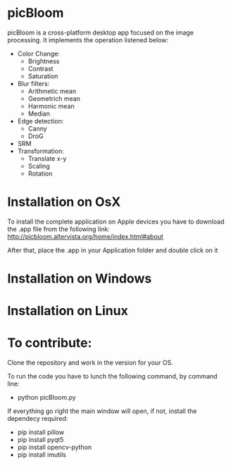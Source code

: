 # picBloom
picBloom is a cross-platform desktop app focused on the image processing. It implements the operation listened below:
- Color Change:
  - Brightness
  - Contrast
  - Saturation
- Blur filters:
  - Arithmetic mean
  - Geometrich mean
  - Harmonic mean
  - Median
- Edge detection:
  - Canny
  - DroG
- SRM
- Transformation:
  - Translate x-y
  - Scaling
  - Rotation

# Installation on OsX
To install the complete application on Apple devices you have to download the .app file from the following link:
http://picbloom.altervista.org/home/index.html#about

After that, place the .app in your Application folder and double click on it

# Installation on Windows

# Installation on Linux

# To contribute:
Clone the repository and work in the version for your OS. 

To run the code you have to lunch the following command, by command line:
- python picBloom.py

If everything go right the main window will open, if not, install the dependecy required:
- pip install pillow
- pip install pyqt5
- pip install opencv-python
- pip install imutils
